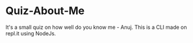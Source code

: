 # Quiz-About-Me
It's a small quiz on how well do you know me - Anuj.
This is a CLI made on repl.it using NodeJs.
